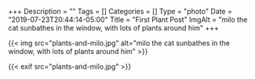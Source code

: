 +++
Description = ""
Tags = []
Categories = []
Type = "photo"
Date = "2019-07-23T20:44:14-05:00"
Title = "First Plant Post"
ImgAlt = "milo the cat sunbathes in the window, with lots of plants around him"
+++

{{< img src="plants-and-milo.jpg" alt="milo the cat sunbathes in the window, with lots of plants around him" >}}

{{< exif src="plants-and-milo.jpg" >}}
